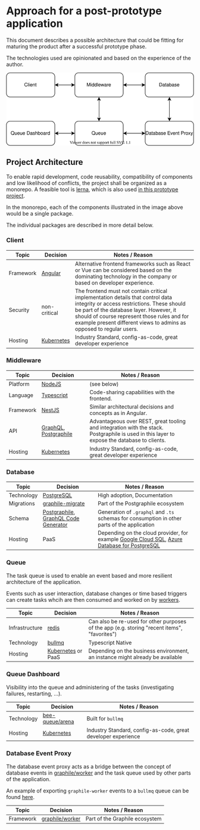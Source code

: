 # Approach for a post-prototype application

This document describes a possible architecture that could be fitting for
maturing the product after a successful prototype phase.

The technologies used are opinionated and based on the experience of the author.

![../images/post-prototype-architecture.svg](../images/post-prototype-architecture.svg)

## Project Architecture

To enable rapid development, code reusability, compatibility of components and low likelihood of conflicts,
the project shall be organized as a monorepo. A feasible tool is [lerna](https://github.com/lerna/lerna),
which is also used [in this prototype project](../../lerna.json).

In the monorepo, each of the components illustrated in the image above would be a single package.

The individual packages are described in more detail below.

### Client

| Topic     | Decision                             | Notes / Reason                                                                                                                                                                                                                                                                                  |
| --------- | ------------------------------------ | ----------------------------------------------------------------------------------------------------------------------------------------------------------------------------------------------------------------------------------------------------------------------------------------------- |
| Framework | [Angular](https://angular.io/)       | Alternative frontend frameworks such as React or Vue can be considered based on the dominating technology in the company or based on developer experience.                                                                                                                                      |
| Security  | non-critical                         | The frontend must not contain critical implementation details that control data integrity or access restrictions. These should be part of the database layer. However, it should of course represent those rules and for example present different views to admins as opposed to regular users. |
| Hosting   | [Kubernetes](https://kubernetes.io/) | Industry Standard, config-as-code, great developer experience                                                                                                                                                                                                                                   |

### Middleware

| Topic     | Decision                                                                   | Notes / Reason                                                                                                                                 |
| --------- | -------------------------------------------------------------------------- | ---------------------------------------------------------------------------------------------------------------------------------------------- |
| Platform  | [NodeJS](https://nodejs.org/)                                              | (see below)                                                                                                                                    |
| Language  | [Typescript](https://www.typescriptlang.org/)                              | Code-sharing capabilities with the frontend.                                                                                                   |
| Framework | [NestJS](https://nestjs.com/)                                              | Similar architectural decisions and concepts as in Angular.                                                                                    |
| API       | [GraphQL](https://graphql.org/), [Postgraphile](https://www.graphile.org/) | Advantageous over REST, great tooling and integration with the stack.<br>Postgraphile is used in this layer to expose the database to clients. |
| Hosting   | [Kubernetes](https://kubernetes.io/)                                       | Industry Standard, config-as-code, great developer experience                                                                                  |

### Database

| Topic      | Decision                                                                                                     | Notes / Reason                                                                                                                                                                                                  |
| ---------- | ------------------------------------------------------------------------------------------------------------ | --------------------------------------------------------------------------------------------------------------------------------------------------------------------------------------------------------------- |
| Technology | [PostgreSQL](https://www.postgresql.org/)                                                                    | High adoption, Documentation                                                                                                                                                                                    |
| Migrations | [graphile-migrate](https://github.com/graphile/migrate)                                                      | Part of the Postgraphile ecosystem                                                                                                                                                                              |
| Schema     | [Postgraphile](https://www.graphile.org/), [GraphQL Code Generator](https://www.graphql-code-generator.com/) | Generation of `.graphql` and `.ts` schemas for consumption in other parts of the application                                                                                                                    |
| Hosting    | PaaS                                                                                                         | Depending on the cloud provider, for example [Google Cloud SQL](https://cloud.google.com/sql/docs/postgres/quickstart), [Azure Database for PostgreSQL](https://azure.microsoft.com/de-de/services/postgresql/) |

### Queue

The task queue is used to enable an event based and more resilient architecture of the application.

Events such as user interaction, database changes or time based triggers can create tasks whcih are then
consumed and worked on by [workers](https://docs.bullmq.io/guide/workers).

| Topic          | Decision                                        | Notes / Reason                                                                               |
| -------------- | ----------------------------------------------- | -------------------------------------------------------------------------------------------- |
| Infrastructure | [redis](https://redis.io/)                      | Can also be re-used for other purposes of the app (e.g. storing "recent items", "favorites") |
| Technology     | [bullmq](https://github.com/taskforcesh/bullmq) | Typescript Native                                                                            |
| Hosting        | [Kubernetes](https://kubernetes.io/) or PaaS    | Depending on the business environment, an instance might already be available                |

### Queue Dashboard

Visibility into the queue and administering of the tasks (investigating failures,
restarting, ...).

| Topic      | Decision                                              | Notes / Reason                                                |
| ---------- | ----------------------------------------------------- | ------------------------------------------------------------- |
| Technology | [bee-queue/arena](https://github.com/bee-queue/arena) | Built for `bullmq`                                            |
| Hosting    | [Kubernetes](https://kubernetes.io/)                  | Industry Standard, config-as-code, great developer experience |

### Database Event Proxy

The database event proxy acts as a bridge between the concept of database events in
[graphile/worker](https://github.com/graphile/worker) and the task queue used by other
parts of the application.

An example of exporting `graphile-worker` events to a `bullmq` queue can be found
[here](https://github.com/graphile/worker/tree/main/examples/worker-bullmq-exporter).

| Topic     | Decision                                              | Notes / Reason                 |
| --------- | ----------------------------------------------------- | ------------------------------ |
| Framework | [graphile/worker](https://github.com/graphile/worker) | Part of the Graphile ecosystem |
